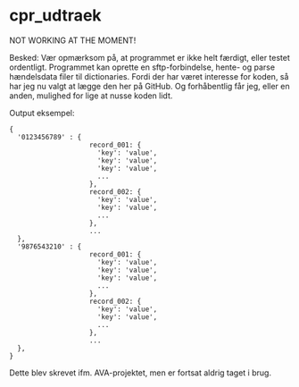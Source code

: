 # cpr_udtraek
NOT WORKING AT THE MOMENT!

Besked:
Vær opmærksom på, at programmet er ikke helt færdigt, eller testet ordentligt.
Programmet kan oprette en sftp-forbindelse, hente- og parse hændelsdata filer til dictionaries.
Fordi der har været interesse for koden, så har jeg nu valgt at lægge den her på GitHub. Og forhåbentlig får jeg, eller en anden, mulighed for lige at nusse koden lidt.

Output eksempel:

```
{
  '0123456789' : {
                    record_001: {
                      'key': 'value',
                      'key': 'value',
                      'key': 'value',
                      ...
                    },
                    record_002: {
                      'key': 'value',
                      'key': 'value',
                      ...
                    },
                    ...
  },
  '9876543210' : {
                    record_001: {
                      'key': 'value',
                      'key': 'value',
                      'key': 'value',
                      ...
                    },
                    record_002: {
                      'key': 'value',
                      'key': 'value',
                      ...
                    },
                    ...
  },
}
```

Dette blev skrevet ifm. AVA-projektet, men er fortsat aldrig taget i brug.
